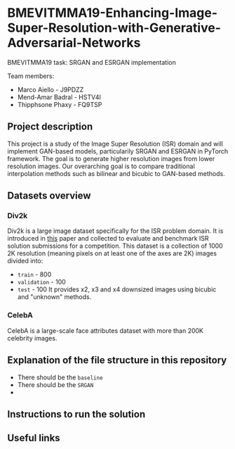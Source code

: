 # BMEVITMMA19-Enhancing-Image-Super-Resolution-with-Generative-Adversarial-Networks
BMEVITMMA19 task: SRGAN and ESRGAN implementation

Team members:
- Marco Aiello     - J9PDZZ
- Mend-Amar Badral - HSTV4I
- Thipphsone Phaxy - FQ9TSP

## Project description
This project is a study of the Image Super Resolution (ISR) domain and will implement GAN-based models, particularily SRGAN and ESRGAN in PyTorch framework. The goal is to generate higher resolution images from lower resolution images. Our overarching goal is to compare traditional interpolation methods such as bilinear and bicubic to GAN-based methods. 

## Datasets overview
### Div2k
Div2k is a large image dataset specifically for the ISR problem domain. It is introduced in [this](https://openaccess.thecvf.com/content_cvpr_2017_workshops/w12/papers/Agustsson_NTIRE_2017_Challenge_CVPR_2017_paper.pdf) paper and collected to evaluate and benchmark ISR solution submissions for a competition. This dataset is a collection of 1000 2K resolution (meaning pixels on at least one of the axes are 2K) images divided into:
- `train` - 800
- `validation` - 100
- `test` - 100
It provides x2, x3 and x4 downsized images using bicubic and "unknown" methods.

### CelebA
CelebA is a large-scale face attributes dataset with more than 200K celebrity images. 


## Explanation of the file structure in this repository
- There should be the `baseline`
- There should be the `SRGAN`
- 

## Instructions to run the solution

## Useful links
